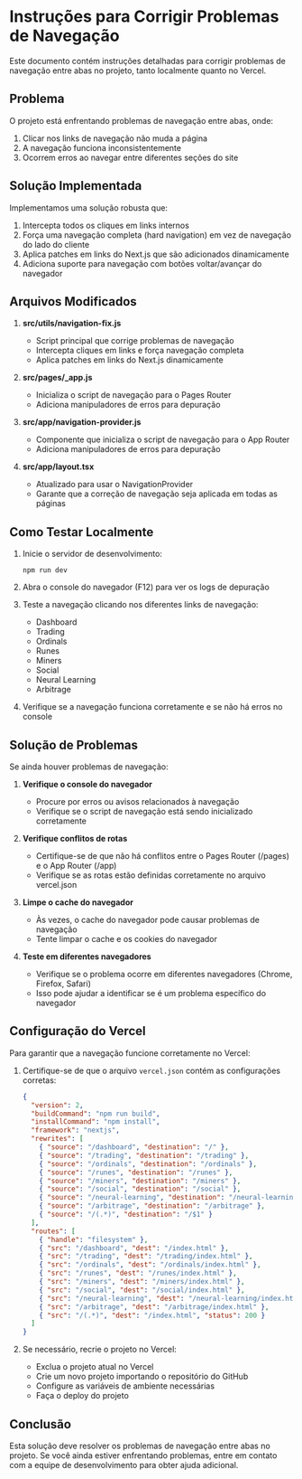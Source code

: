 # Instruções para Corrigir Problemas de Navegação

Este documento contém instruções detalhadas para corrigir problemas de navegação entre abas no projeto, tanto localmente quanto no Vercel.

## Problema

O projeto está enfrentando problemas de navegação entre abas, onde:
1. Clicar nos links de navegação não muda a página
2. A navegação funciona inconsistentemente
3. Ocorrem erros ao navegar entre diferentes seções do site

## Solução Implementada

Implementamos uma solução robusta que:
1. Intercepta todos os cliques em links internos
2. Força uma navegação completa (hard navigation) em vez de navegação do lado do cliente
3. Aplica patches em links do Next.js que são adicionados dinamicamente
4. Adiciona suporte para navegação com botões voltar/avançar do navegador

## Arquivos Modificados

1. **src/utils/navigation-fix.js**
   - Script principal que corrige problemas de navegação
   - Intercepta cliques em links e força navegação completa
   - Aplica patches em links do Next.js dinamicamente

2. **src/pages/_app.js**
   - Inicializa o script de navegação para o Pages Router
   - Adiciona manipuladores de erros para depuração

3. **src/app/navigation-provider.js**
   - Componente que inicializa o script de navegação para o App Router
   - Adiciona manipuladores de erros para depuração

4. **src/app/layout.tsx**
   - Atualizado para usar o NavigationProvider
   - Garante que a correção de navegação seja aplicada em todas as páginas

## Como Testar Localmente

1. Inicie o servidor de desenvolvimento:
   ```
   npm run dev
   ```

2. Abra o console do navegador (F12) para ver os logs de depuração

3. Teste a navegação clicando nos diferentes links de navegação:
   - Dashboard
   - Trading
   - Ordinals
   - Runes
   - Miners
   - Social
   - Neural Learning
   - Arbitrage

4. Verifique se a navegação funciona corretamente e se não há erros no console

## Solução de Problemas

Se ainda houver problemas de navegação:

1. **Verifique o console do navegador**
   - Procure por erros ou avisos relacionados à navegação
   - Verifique se o script de navegação está sendo inicializado corretamente

2. **Verifique conflitos de rotas**
   - Certifique-se de que não há conflitos entre o Pages Router (/pages) e o App Router (/app)
   - Verifique se as rotas estão definidas corretamente no arquivo vercel.json

3. **Limpe o cache do navegador**
   - Às vezes, o cache do navegador pode causar problemas de navegação
   - Tente limpar o cache e os cookies do navegador

4. **Teste em diferentes navegadores**
   - Verifique se o problema ocorre em diferentes navegadores (Chrome, Firefox, Safari)
   - Isso pode ajudar a identificar se é um problema específico do navegador

## Configuração do Vercel

Para garantir que a navegação funcione corretamente no Vercel:

1. Certifique-se de que o arquivo `vercel.json` contém as configurações corretas:
   ```json
   {
     "version": 2,
     "buildCommand": "npm run build",
     "installCommand": "npm install",
     "framework": "nextjs",
     "rewrites": [
       { "source": "/dashboard", "destination": "/" },
       { "source": "/trading", "destination": "/trading" },
       { "source": "/ordinals", "destination": "/ordinals" },
       { "source": "/runes", "destination": "/runes" },
       { "source": "/miners", "destination": "/miners" },
       { "source": "/social", "destination": "/social" },
       { "source": "/neural-learning", "destination": "/neural-learning" },
       { "source": "/arbitrage", "destination": "/arbitrage" },
       { "source": "/(.*)", "destination": "/$1" }
     ],
     "routes": [
       { "handle": "filesystem" },
       { "src": "/dashboard", "dest": "/index.html" },
       { "src": "/trading", "dest": "/trading/index.html" },
       { "src": "/ordinals", "dest": "/ordinals/index.html" },
       { "src": "/runes", "dest": "/runes/index.html" },
       { "src": "/miners", "dest": "/miners/index.html" },
       { "src": "/social", "dest": "/social/index.html" },
       { "src": "/neural-learning", "dest": "/neural-learning/index.html" },
       { "src": "/arbitrage", "dest": "/arbitrage/index.html" },
       { "src": "/(.*)", "dest": "/index.html", "status": 200 }
     ]
   }
   ```

2. Se necessário, recrie o projeto no Vercel:
   - Exclua o projeto atual no Vercel
   - Crie um novo projeto importando o repositório do GitHub
   - Configure as variáveis de ambiente necessárias
   - Faça o deploy do projeto

## Conclusão

Esta solução deve resolver os problemas de navegação entre abas no projeto. Se você ainda estiver enfrentando problemas, entre em contato com a equipe de desenvolvimento para obter ajuda adicional.
